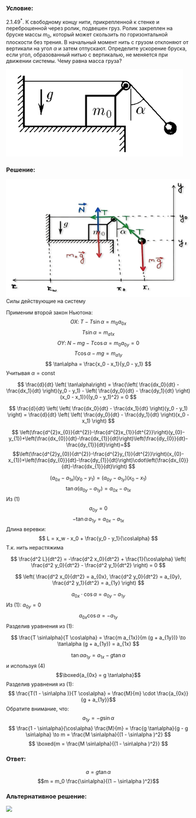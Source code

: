 ###  Условие: 

$2.1.49^*.$ К свободному концу нити, прикрепленной к стенке и переброшенной через ролик, подвешен груз. Ролик закреплен на бруске массы $m_0$, который может скользить по горизонтальной плоскости без трения. В начальный момент нить с грузом отклоняют от вертикали на угол $\alpha$ и затем отпускают. Определите ускорение бруска, если угол, образованный нитью с вертикалью, не меняется при движении системы. Чему равна масса груза? 

![ К задаче 2.1.49 |484x238, 39%](../../img/2.1.49/statement.png)

###  Решение: 

![ Силы действующие на систему |627x398, 67%](../../img/2.1.49/sol.png)  Силы действующие на систему 

Применим второй закон Ньютона: $$OX: \;T - T \sin\alpha = m_0 a_{0x} $$ $$ T \sin\alpha = m_{a1x} $$ $$OY: \;N - mg - T \cos\alpha = m_0 a_{0y} = 0 $$ $$ T \cos\alpha - mg = m_{a1y} $$ $$ \tan\alpha = \frac{x_0 - x_1}{y_0 - y_1} $$ Учитывая $\alpha = \text{const}$ 

$$ \frac{d}{dt} \left( \tan\alpha\right) = \frac{\left( \frac{dx_0}{dt} - \frac{dx_1}{dt} \right)(y_0 - y_1) - \left( \frac{dy_0}{dt} - \frac{dy_1}{dt} \right)(x_0 - x_1)}{(y_0 - y_1)^2} = 0 $$

$$ \frac{d}{dt} \left( \left( \frac{dx_0}{dt} - \frac{dx_1}{dt} \right)(y_0 - y_1) \right) = \frac{d}{dt} \left( \left( \frac{dy_0}{dt} - \frac{dy_1}{dt} \right)(x_0 - x_1) \right) $$

$$ \left(\frac{d^{2}x_{0}}{dt^{2}}-\frac{d^{2}x_{1}}{dt^{2}}\right)(y_{0}-y_{1})+\left(\frac{dx_{0}}{dt}-\frac{dx_{1}}{dt}\right)\left(\frac{dy_{0}}{dt}-\frac{dy_{1}}{dt}\right)=$$ $$\left(\frac{d^{2}y_{0}}{dt^{2}}-\frac{d^{2}y_{1}}{dt^{2}}\right)(x_{0}-x_{1})+\left(\frac{dy_{0}}{dt}-\frac{dy_{1}}{dt}\right)\cdot\left(\frac{dx_{0}}{dt}-\frac{dx_{1}}{dt}\right) $$

$$ (a_{0x} - a_{1x})(y_0 - y_1) = (a_{0y} - a_{1y})(x_0 - x_1) $$ $$ \tan\alpha (a_{0y} - a_{1y}) = a_{0x} - a_{1x}$$ Из (1) $$a_{0y} = 0$$ $$ -\tan\alpha\, a_{1y} = a_{0x} - a_{1x} $$ Длина веревки: $$ L = x_w - x_0 + \frac{y_0 - y_1}{\cos\alpha} $$ Т.к. нить нерастяжима 

$$ \frac{d^2 L}{dt^2} = -\frac{d^2 x_0}{dt^2} + \frac{1}{\cos\alpha} \left( \frac{d^2 y_0}{dt^2} - \frac{d^2 y_1}{dt^2} \right) = 0 $$ 

$$ \left( \frac{d^2 x_0}{dt^2} = a_{0x}, \frac{d^2 y_0}{dt^2} = a_{0y}, \frac{d^2 y_1}{dt^2} = a_{1y} \right) $$

$$ a_{0x} \cdot \cos\alpha = a_{0y} - a_{1y}$$ Из $(1)$: $a_{0y} = 0$ $$ a_{0x} \cos\alpha = -a_{1y} $$ Разделив уравнения из (1): 

$$ \frac{T \sin\alpha}{T \cos\alpha} = \frac{m a_{1x}}{m (g + a_{1y})} \to \tan\alpha (g + a_{1y}) = a_{1x} $$

$$ \tan\alpha a_{1y} = a_{1x} - g \tan\alpha$$ и используя (4) $$\boxed{a_{0x} = g \tan\alpha}$$ Разделив уравнения из (1): $$ \frac{T(1 - \sin\alpha )}{T \cos\alpha} = \frac{M}{m} \cdot \frac{a_{0x}}{g + a_{1y}}$$ Обратите внимание, что: $$a_{1y} = -g \sin\alpha$$ $$ \frac{1 - \sin\alpha}{\cos\alpha} \frac{M}{m} = \frac{g \tan\alpha}{g - g \sin\alpha} \to m = \frac{M \sin\alpha}{(1 - \sin\alpha )^2} $$ $$ \boxed{m = \frac{M \sin\alpha}{(1 - \sin\alpha )^2}} $$ 

###  Ответ: 

$$a = g \tan\alpha$$ $$m = m_0 \frac{\sin\alpha}{(1 − \sin\alpha )^2}$$ 

###  Альтернативное решение: 

![](https://www.youtube.com/embed/97Px6WD98Nk) 
